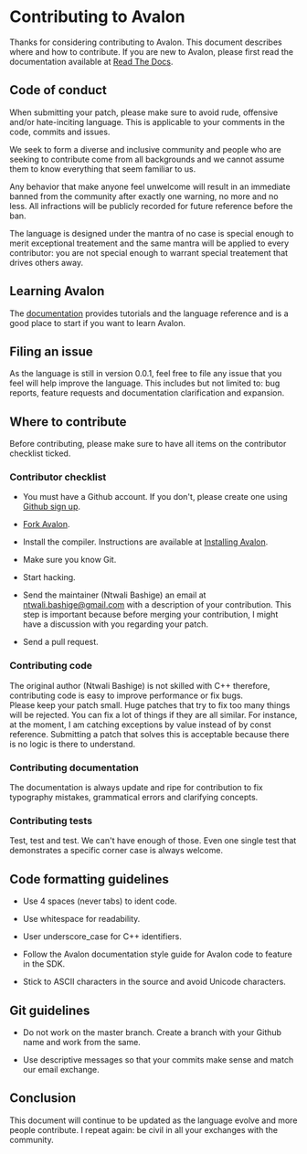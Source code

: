 # Contributing to Avalon

Thanks for considering contributing to Avalon. This document describes where and how to contribute.
If you are new to Avalon, please first read the documentation available at [Read The Docs](https://avalon-lang.readthedocs.io/en/latest).

## Code of conduct

When submitting your patch, please make sure to avoid rude, offensive and/or hate-inciting language.
This is applicable to your comments in the code, commits and issues.

We seek to form a diverse and inclusive community and people who are seeking to contribute come from all backgrounds 
and we cannot assume them to know everything that seem familiar to us.

Any behavior that make anyone feel unwelcome will result in an immediate banned from the community after exactly one warning, no more and no less.
All infractions will be publicly recorded for future reference before the ban.

The language is designed under the mantra of no case is special enough to merit exceptional treatement and 
the same mantra will be applied to every contributor: you are not special enough to warrant special treatement 
that drives others away.

## Learning Avalon

The [documentation](https://avalon-lang.readthedocs.io/en/latest) provides tutorials and the language reference 
and is a good place to start if you want to learn Avalon.

## Filing an issue

As the language is still in version 0.0.1, feel free to file any issue that you feel will help improve the language.
This includes but not limited to: bug reports, feature requests and documentation clarification and expansion.

## Where to contribute

Before contributing, please make sure to have all items on the contributor checklist ticked.

### Contributor checklist

* You must have a Github account. If you don't, please create one using [Github sign up](https://github.com/signup/free).

* [Fork Avalon](https://github.com/avalon-lang/avaloni/fork).

* Install the compiler. Instructions are available at [Installing Avalon](https://avalon-lang.readthedocs.io/en/latest/installation.html).

* Make sure you know Git.

* Start hacking.

* Send the maintainer (Ntwali Bashige) an email at ntwali.bashige@gmail.com with a description of your contribution.
This step is important because before merging your contribution, I might have a discussion with you regarding your patch.

* Send a pull request.

### Contributing code

The original author (Ntwali Bashige) is not skilled with C++ therefore, contributing code is easy to improve performance or fix bugs.  
Please keep your patch small. Huge patches that try to fix too many things will be rejected. You can fix a lot of things if they are all similar.
For instance, at the moment, I am catching exceptions by value instead of by const reference. Submitting a patch that solves this is acceptable because there is no logic is there to understand.

### Contributing documentation

The documentation is always update and ripe for contribution to fix typography mistakes, grammatical errors and clarifying concepts.

### Contributing tests

Test, test and test. We can't have enough of those. Even one single test that demonstrates a specific corner case is always welcome.

## Code formatting guidelines

* Use 4 spaces (never tabs) to ident code.

* Use whitespace for readability.

* User underscore_case for C++ identifiers.

* Follow the Avalon documentation style guide for Avalon code to feature in the SDK.

* Stick to ASCII characters in the source and avoid Unicode characters.

## Git guidelines

* Do not work on the master branch. Create a branch with your Github name and work from the same.

* Use descriptive messages so that your commits make sense and match our email exchange.

## Conclusion

This document will continue to be updated as the language evolve and more people contribute.
I repeat again: be civil in all your exchanges with the community.
